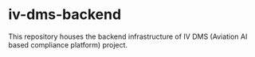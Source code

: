 # iv-dms-backend
This repository houses the backend infrastructure of IV DMS (Aviation AI based compliance platform) project.
